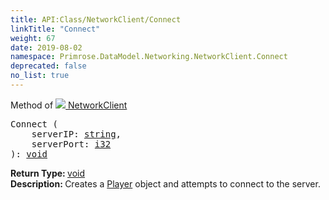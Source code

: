 ```yaml
---
title: API:Class/NetworkClient/Connect
linkTitle: "Connect"
weight: 67
date: 2019-08-02
namespace: Primrose.DataModel.Networking.NetworkClient.Connect
deprecated: false
no_list: true
---
```

Method of <a href="/docs/api-reference/Class/NetworkClient"><img src="/icons/silk/client_network.png"/>&nbsp;NetworkClient</a>
<pre class="method-declaration">
Connect (
    serverIP: <a class="type" href="/docs/api-reference/System/string">string</a>,
    serverPort: <a class="type" href="/docs/api-reference/System/Primitives#int32">i32</a>
): <a class="type" href="/docs/api-reference/System/void">void</a></pre>
<b>Return Type: </b>
<a class="type" href="/docs/api-reference/System/void">void</a>
<br/>
<b>Description: </b>
Creates a <a href="/docs/api-reference/Class/Player/" >Player</a> object and attempts to connect to the server.

